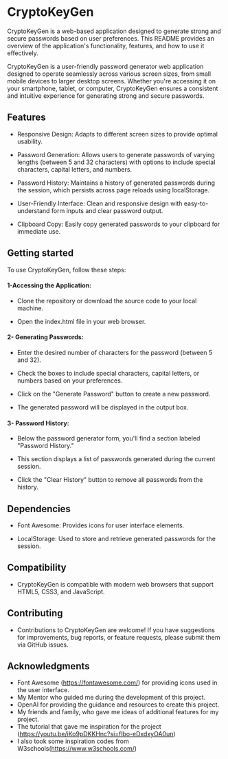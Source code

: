 # CryptoKeyGen
CryptoKeyGen is a web-based application designed to generate strong and secure passwords based on user preferences. This README provides an overview of the application's functionality, features, and how to use it effectively.

CryptoKeyGen is a user-friendly password generator web application designed to operate seamlessly across various screen sizes, from small mobile devices to larger desktop screens. Whether you're accessing it on your smartphone, tablet, or computer, CryptoKeyGen ensures a consistent and intuitive experience for generating strong and secure passwords.

## Features
* Responsive Design: Adapts to different screen sizes to provide optimal usability.
  
* Password Generation: Allows users to generate passwords of varying lengths (between 5 and 32 characters) with options to include special characters, capital letters, and numbers.

* Password History: Maintains a history of generated passwords during the session, which persists across page reloads using localStorage.
  
* User-Friendly Interface: Clean and responsive design with easy-to-understand form inputs and clear password output.

* Clipboard Copy:  Easily copy generated passwords to your clipboard for immediate use. 

## Getting started
To use CryptoKeyGen, follow these steps:

#### 1-Accessing the Application:
* Clone the repository or download the source code to your local machine.
  
* Open the index.html file in your web browser.
  
#### 2- Generating Passwords:
  * Enter the desired number of characters for the password (between 5 and 32).
 
  * Check the boxes to include special characters, capital letters, or numbers based on your preferences.
 
  * Click on the "Generate Password" button to create a new password.
  
  * The generated password will be displayed in the output box.

 #### 3- Password History:
 * Below the password generator form, you'll find a section labeled "Password History."
  
 * This section displays a list of passwords generated during the current session.
 
 * Click the "Clear History" button to remove all passwords from the history.

## Dependencies
* Font Awesome: Provides icons for user interface elements.

* LocalStorage: Used to store and retrieve generated passwords for the session.

## Compatibility
* CryptoKeyGen is compatible with modern web browsers that support HTML5, CSS3, and JavaScript.

## Contributing
* Contributions to CryptoKeyGen are welcome! If you have suggestions for improvements, bug reports, or feature requests, please submit them via GitHub issues.

## Acknowledgments
* Font Awesome (https://fontawesome.com/) for providing icons used in the user interface.
* My Mentor who guided me during the development of this project.
* OpenAI for providing the guidance and resources to create this project.
* My friends and family, who gave me ideas of additional features for my project.
* The tutorial that gave me inspiration for the project (https://youtu.be/iKo9pDKKHnc?si=flbo-eDxdxyOA0un)
* I also took some inspiration codes from W3schools(https://www.w3schools.com/)